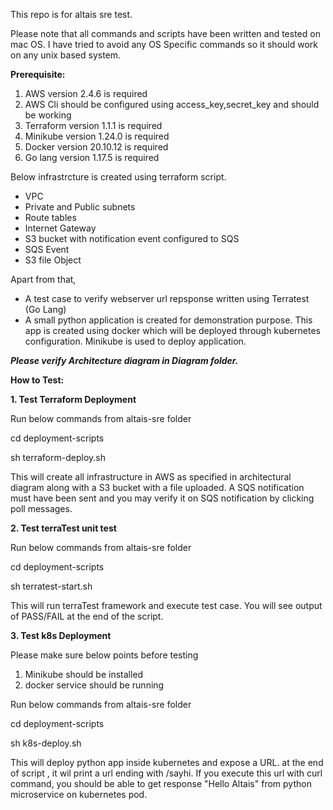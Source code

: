 This repo is for altais sre test.

Please note that all commands and scripts have been written and tested on mac OS. I have tried to avoid any OS Specific commands so it should work on any unix based system.

**Prerequisite:**

1. AWS version 2.4.6 is required
2. AWS Cli should be configured using access_key,secret_key and should be working
3. Terraform version 1.1.1 is required
4. Minikube version 1.24.0 is required
5. Docker version 20.10.12 is required
6. Go lang version 1.17.5 is required


Below infrastrcture is created using terraform script.

- VPC
- Private and Public subnets
- Route tables
- Internet Gateway
- S3 bucket with notification event configured to SQS
- SQS Event
- S3 file Object

Apart from that,

- A test  case to verify webserver url repsponse written using Terratest (Go Lang)
- A small python application is created for demonstration purpose. This app is created using docker which will be deployed through kubernetes configuration. Minikube is used to deploy application.

***Please verify Architecture diagram in Diagram folder.***

**How to Test:**

**1. Test Terraform Deployment**

Run below commands from altais-sre folder

cd deployment-scripts

sh terraform-deploy.sh

This will create all infrastructure in AWS as specified in architectural diagram  along with a S3 bucket with a file uploaded. A SQS notification must have been sent and you may verify it on SQS notification by clicking poll messages.

**2. Test terraTest unit test**

Run below commands from altais-sre folder

cd deployment-scripts

sh terratest-start.sh

This will run terraTest framework and execute test case. You will see output of PASS/FAIL at the end of the script.


**3. Test k8s Deployment**

Please make sure below points before testing

1. Minikube should be installed
2. docker service should be running

Run below commands from altais-sre folder

cd deployment-scripts

sh k8s-deploy.sh

This will deploy python app inside kubernetes and expose a URL. at the end of script , it wil print a url ending with /sayhi. If you execute this url with curl command, you should be able to get response "Hello Altais" from python microservice on kubernetes pod.
